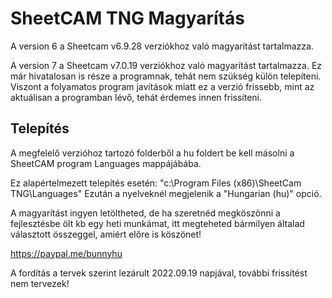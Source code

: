 # SheetCAM TNG Magyarítás

A version 6 a Sheetcam v6.9.28 verziókhoz való magyarítást tartalmazza.

A version 7 a Sheetcam v7.0.19 verziókhoz való magyarítást tartalmazza. Ez már hivatalosan is része a programnak, tehát nem szükség külön telepíteni. Viszont a folyamatos program javítások miatt ez a verzió frissebb, mint az aktuálisan a programban lévő, tehát érdemes innen frissíteni.


## Telepítés
A megfelelő verzióhoz tartozó folderből a hu foldert be kell másolni a SheetCAM program Languages mappájábába.

Ez alapértelmezett telepítés esetén: "c:\Program Files (x86)\SheetCam TNG\Languages\"
Ezután a nyelveknél megjelenik a "Hungarian (hu)" opció.

A magyarítást ingyen letöltheted, de ha szeretnéd megköszönni a fejlesztésbe ölt kb egy heti munkámat, itt megteheted bármilyen általad választott összeggel, amiért előre is köszönet!

https://paypal.me/bunnyhu

A fordítás a tervek szerint lezárult 2022.09.19 napjával, további frissítést nem tervezek!
